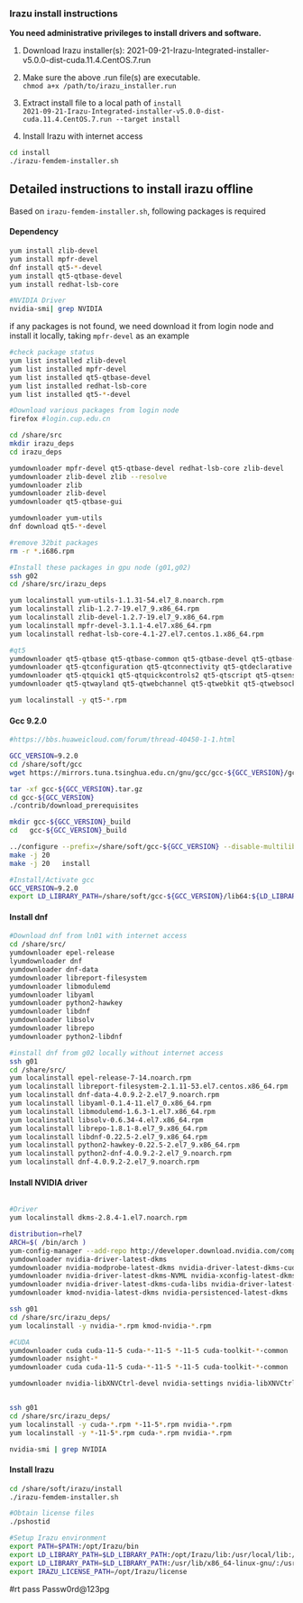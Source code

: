 
### Irazu install instructions

**You need administrative privileges to install drivers and software.**

1. Download Irazu installer(s): 2021-09-21-Irazu-Integrated-installer-v5.0.0-dist-cuda.11.4.CentOS.7.run

2. Make sure the above .run file(s) are executable.  
`chmod a+x /path/to/irazu_installer.run`

3. Extract install file to a local path of `install`  
`2021-09-21-Irazu-Integrated-installer-v5.0.0-dist-cuda.11.4.CentOS.7.run --target install`

4. Install Irazu with internet access
```bash
cd install
./irazu-femdem-installer.sh
```

## Detailed instructions to install irazu offline
Based on `irazu-femdem-installer.sh`, following packages is required

#### Dependency
```bash
yum install zlib-devel
yum install mpfr-devel
dnf install qt5-*-devel 
yum install qt5-qtbase-devel
yum install redhat-lsb-core

#NVIDIA Driver
nvidia-smi| grep NVIDIA
```

if any packages is not found, we need download it from login node and install it locally, taking `mpfr-devel` as an example
```bash
#check package status
yum list installed zlib-devel
yum list installed mpfr-devel
yum list installed qt5-qtbase-devel
yum list installed redhat-lsb-core
yum list installed qt5-*-devel

#Download various packages from login node
firefox #login.cup.edu.cn

cd /share/src
mkdir irazu_deps
cd irazu_deps

yumdownloader mpfr-devel qt5-qtbase-devel redhat-lsb-core zlib-devel
yumdownloader zlib-devel zlib --resolve
yumdownloader zlib
yumdownloader zlib-devel
yumdownloader qt5-qtbase-gui

yumdownloader yum-utils
dnf download qt5-*-devel

#remove 32bit packages
rm -r *.i686.rpm

#Install these packages in gpu node (g01,g02)
ssh g02
cd /share/src/irazu_deps

yum localinstall yum-utils-1.1.31-54.el7_8.noarch.rpm
yum localinstall zlib-1.2.7-19.el7_9.x86_64.rpm
yum localinstall zlib-devel-1.2.7-19.el7_9.x86_64.rpm
yum localinstall mpfr-devel-3.1.1-4.el7.x86_64.rpm
yum localinstall redhat-lsb-core-4.1-27.el7.centos.1.x86_64.rpm

#qt5 
yumdownloader qt5-qtbase qt5-qtbase-common qt5-qtbase-devel qt5-qtbase-gui qt5-qtaccountsservice
yumdownloader qt5-qtconfiguration qt5-qtconnectivity qt5-qtdeclarative qt5-qtenginio qt5-qtlocation qt5-qtmultimedia
yumdownloader qt5-qtquick1 qt5-qtquickcontrols2 qt5-qtscript qt5-qtsensors qt5-qtserialbus qt5-qtserialport qt5-qtsvg qt5-qttools
yumdownloader qt5-qtwayland qt5-qtwebchannel qt5-qtwebkit qt5-qtwebsockets qt5-qtx11extras qt5-qtxmlpatterns

yum localinstall -y qt5-*.rpm
```

#### Gcc 9.2.0
```bash
#https://bbs.huaweicloud.com/forum/thread-40450-1-1.html

GCC_VERSION=9.2.0
cd /share/soft/gcc
wget https://mirrors.tuna.tsinghua.edu.cn/gnu/gcc/gcc-${GCC_VERSION}/gcc-${GCC_VERSION}.tar.gz --no-check-certificate

tar -xf gcc-${GCC_VERSION}.tar.gz
cd gcc-${GCC_VERSION}
./contrib/download_prerequisites

mkdir gcc-${GCC_VERSION}_build
cd   gcc-${GCC_VERSION}_build

../configure --prefix=/share/soft/gcc-${GCC_VERSION} --disable-multilib --enable-languages=c,c++
make -j 20
make -j 20   install

#Install/Activate gcc
GCC_VERSION=9.2.0
export LD_LIBRARY_PATH=/share/soft/gcc-${GCC_VERSION}/lib64:${LD_LIBRARY_PATH}
```

#### Install dnf
```bash
#Download dnf from ln01 with internet access
cd /share/src/
yumdownloader epel-release
lyumdownloader dnf
yumdownloader dnf-data
yumdownloader libreport-filesystem
yumdownloader libmodulemd
yumdownloader libyaml
yumdownloader python2-hawkey
yumdownloader libdnf
yumdownloader libsolv
yumdownloader librepo
yumdownloader python2-libdnf

#install dnf from g02 locally without internet access
ssh g01
cd /share/src/
yum localinstall epel-release-7-14.noarch.rpm
yum localinstall libreport-filesystem-2.1.11-53.el7.centos.x86_64.rpm
yum localinstall dnf-data-4.0.9.2-2.el7_9.noarch.rpm
yum localinstall libyaml-0.1.4-11.el7_0.x86_64.rpm
yum localinstall libmodulemd-1.6.3-1.el7.x86_64.rpm
yum localinstall libsolv-0.6.34-4.el7.x86_64.rpm 
yum localinstall librepo-1.8.1-8.el7_9.x86_64.rpm
yum localinstall libdnf-0.22.5-2.el7_9.x86_64.rpm
yum localinstall python2-hawkey-0.22.5-2.el7_9.x86_64.rpm
yum localinstall python2-dnf-4.0.9.2-2.el7_9.noarch.rpm
yum localinstall dnf-4.0.9.2-2.el7_9.noarch.rpm
```

#### Install NVIDIA driver
```bash

#Driver
yum localinstall dkms-2.8.4-1.el7.noarch.rpm

distribution=rhel7
ARCH=$( /bin/arch )
yum-config-manager --add-repo http://developer.download.nvidia.com/compute/cuda/repos/$distribution/${ARCH}/cuda-$distribution.repo
yumdownloader nvidia-driver-latest-dkms 
yumdownloader nvidia-modprobe-latest-dkms nvidia-driver-latest-dkms-cuda nvidia-driver-latest-dkms-devel
yumdownloader nvidia-driver-latest-dkms-NVML nvidia-xconfig-latest-dkms nvidia-driver-latest-dkms-libs
yumdownloader nvidia-driver-latest-dkms-cuda-libs nvidia-driver-latest-dkms-NvFBCOpenGL
yumdownloader kmod-nvidia-latest-dkms nvidia-persistenced-latest-dkms

ssh g01
cd /share/src/irazu_deps/
yum localinstall -y nvidia-*.rpm kmod-nvidia-*.rpm

#CUDA
yumdownloader cuda cuda-11-5 cuda-*-11-5 *-11-5 cuda-toolkit-*-common
yumdownloader nsight-*
yumdownloader cuda cuda-11-5 cuda-*-11-5 *-11-5 cuda-toolkit-*-common

yumdownloader nvidia-libXNVCtrl-devel nvidia-settings nvidia-libXNVCtrl 


ssh g01
cd /share/src/irazu_deps/
yum localinstall -y cuda-*.rpm *-11-5*.rpm nvidia-*.rpm 
yum localinstall -y *-11-5*.rpm cuda-*.rpm nvidia-*.rpm 

nvidia-smi | grep NVIDIA
```

#### Install Irazu
```bash
cd /share/soft/irazu/install
./irazu-femdem-installer.sh

#Obtain license files
./pshostid

#Setup Irazu environment
export PATH=$PATH:/opt/Irazu/bin
export LD_LIBRARY_PATH=$LD_LIBRARY_PATH:/opt/Irazu/lib:/usr/local/lib:/usr/lib:/usr/local/lib64:/usr/lib64
export LD_LIBRARY_PATH=$LD_LIBRARY_PATH:/usr/lib/x86_64-linux-gnu/:/usr/local/lib:/usr/lib:/usr/local/lib64:/usr/lib64
export IRAZU_LICENSE_PATH=/opt/Irazu/license
```



#rt pass Passw0rd@123pg



